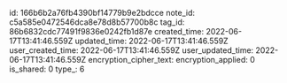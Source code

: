 id: 166b6b2a76fb4390bf14779b9e2bdcce
note_id: c5a585e0472546dca8e78d8b57700b8c
tag_id: 86b6832cdc77491f9836e0242fb1d87e
created_time: 2022-06-17T13:41:46.559Z
updated_time: 2022-06-17T13:41:46.559Z
user_created_time: 2022-06-17T13:41:46.559Z
user_updated_time: 2022-06-17T13:41:46.559Z
encryption_cipher_text: 
encryption_applied: 0
is_shared: 0
type_: 6